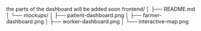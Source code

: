 the parts of the dashboard will be added soon 
frontend/
│   ├── README.md
│   └── mockups/
│       ├── patient-dashboard.png
│       ├── farmer-dashboard.png
│       ├── worker-dashboard.png
│       └── interactive-map.png
